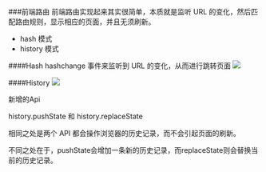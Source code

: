 ###前端路由
前端路由实现起来其实很简单，本质就是监听 URL 的变化，然后匹配路由规则，显示相应的页面，并且无须刷新。
* hash 模式
* history 模式

####Hash
hashchange 事件来监听到 URL 的变化，从而进行跳转页面
![](https://user-gold-cdn.xitu.io/2018/7/11/164888109d57995f)


####History
![](https://user-gold-cdn.xitu.io/2018/7/11/164888478584a217)

新增的Api   

history.pushState 和 history.replaceState

相同之处是两个 API 都会操作浏览器的历史记录，而不会引起页面的刷新。

不同之处在于，pushState会增加一条新的历史记录，而replaceState则会替换当前的历史记录。